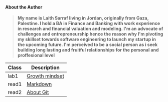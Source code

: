 #### About the Author
> **My name is Laith Sarraf living in Jordan, originally from Gaza, Palestine. I hold a BA in Finance and Banking with work experience in research and financial valuation and modeling. I'm an advocate of challenges and entrepreneurship hence the reason why I'm pivoting my skillset towards software engineering to launch my startup in the upcoming future. I'm perceived to be a social person as i seek building long lasting and fruitful relationships for the personal and proffesional level**


| Class  | Description |
| ----------- | ----------- |
| lab1 | [Growth mindset](https://laithsarraf.github.io/reading-notes/lab1) |
| read1 | [Markdown](read1.md) |
| read2 | [About Git](read2.md) |